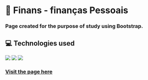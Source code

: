 # 💸 Finans - finanças Pessoais

### Page created for the purpose of study using Bootstrap.

## 💻 Technologies used
<img src="https://img.shields.io/badge/HTML5-E34F26?style=for-the-badge&logo=html5&logoColor=white"> <img src="https://img.shields.io/badge/CSS3-1572B6?style=for-the-badge&logo=css3&logoColor=white"> <img src="https://img.shields.io/badge/Bootstrap-563D7C?style=for-the-badge&logo=bootstrap&logoColor=white">

### <a href="http://davineves0.github.io/Finans" target="_blank">Visit the page here</a>


